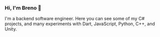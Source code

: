 ### Hi, I'm Breno 👋

I'm a backend software engineer.
Here you can see some of my C# projects, and many experiments with Dart, JavaScript, Python, C++, and Unity.

<!--
**BrenoBaronte/BrenoBaronte** is a ✨ _special_ ✨ repository because its `README.md` (this file) appears on your GitHub profile.

Here are some ideas to get you started:

- 🔭 I’m currently working on ...
- 🌱 I’m currently learning ...
- 👯 I’m looking to collaborate on ...
- 🤔 I’m looking for help with ...
- 💬 Ask me about ...
- 📫 How to reach me: ...
- 😄 Pronouns: ...
- ⚡ Fun fact: ...
-->
